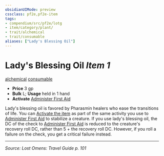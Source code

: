 ```yaml
---
obsidianUIMode: preview
cssclass: pf2e,pf2e-item
tags:
- compendium/src/pf2e/lotg
- item/category/plant/
- trait/alchemical
- trait/consumable
aliases: ["Lady's Blessing Oil"]
---
```

# Lady's Blessing Oil *Item 1*  
[alchemical](alchemical.md "Alchemical Item Trait")  [consumable](consumable.md "Consumable Item Trait")  

- **Price** 3 gp
- **Bulk** L; **Usage** held in 1 hand
- **Activate** [Administer First Aid](administer-first-aid.md)

Lady's blessing oil is favored by Pharasmin healers who ease the transitions of life. You can [Activate the item](activate-an-item.md) as part of the same activity you use to [Administer First Aid](administer-first-aid.md) to stabilize a creature. If you use lady's blessing oil, the DC of the check to [Administer First Aid](administer-first-aid.md) is reduced to the creature's recovery roll DC, rather than 5 + the recovery roll DC. However, if you roll a failure on the check, you get a critical failure instead.


---
*Source: Lost Omens: Travel Guide p. 101*